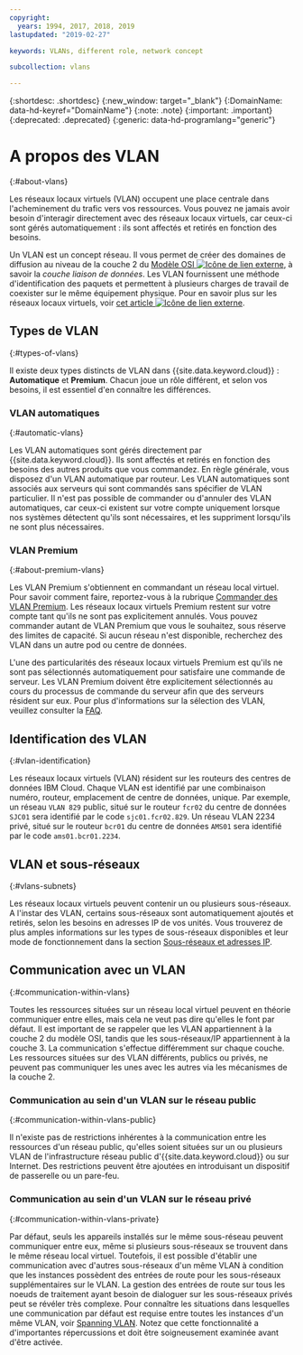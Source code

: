 ```yaml
---
copyright:
  years: 1994, 2017, 2018, 2019
lastupdated: "2019-02-27"

keywords: VLANs, different role, network concept

subcollection: vlans

---
```


{:shortdesc: .shortdesc}
{:new_window: target="_blank"}
{:DomainName: data-hd-keyref="DomainName"}
{:note: .note}
{:important: .important}
{:deprecated: .deprecated}
{:generic: data-hd-programlang="generic"}

# A propos des VLAN
{:#about-vlans}

Les réseaux locaux virtuels (VLAN) occupent une place centrale dans l'acheminement du trafic vers vos ressources. Vous pouvez ne jamais avoir besoin d'interagir directement avec des réseaux locaux virtuels, car ceux-ci sont gérés automatiquement : ils sont affectés et retirés en fonction des besoins. 

Un VLAN est un concept réseau. Il vous permet de créer des domaines de diffusion au niveau de la couche 2 du [Modèle OSI ![Icône de lien externe](../../icons/launch-glyph.svg "Icône de lien externe")](https://en.wikipedia.org/wiki/OSI_model), à savoir la _couche liaison de données_. Les VLAN fournissent une méthode d'identification des paquets et permettent à plusieurs charges de travail de coexister sur le même équipement physique. Pour en savoir plus sur les réseaux locaux virtuels, voir [cet article ![Icône de lien externe](../../icons/launch-glyph.svg "Icône de lien externe")](https://en.wikipedia.org/wiki/Virtual_LAN).

## Types de VLAN
{:#types-of-vlans}

Il existe deux types distincts de VLAN dans {{site.data.keyword.cloud}} : **Automatique** et **Premium**. Chacun joue un rôle différent, et selon vos besoins, il est essentiel d'en connaître les différences.

### VLAN automatiques
{:#automatic-vlans}

Les VLAN automatiques sont gérés directement par {{site.data.keyword.cloud}}. Ils sont affectés et retirés en fonction des besoins des autres produits que vous commandez. En règle générale, vous disposez d'un VLAN automatique par routeur. Les VLAN automatiques sont associés aux serveurs qui sont commandés sans spécifier de VLAN particulier. Il n'est pas possible de commander ou d'annuler des VLAN automatiques, car ceux-ci existent sur votre compte uniquement lorsque nos systèmes détectent qu'ils sont nécessaires, et les suppriment lorsqu'ils ne sont plus nécessaires.

### VLAN Premium
{:#about-premium-vlans}

Les VLAN Premium s'obtiennent en commandant un réseau local virtuel. Pour savoir comment faire, reportez-vous à la rubrique [Commander des VLAN Premium](/docs/infrastructure/vlans?topic=vlans-ordering-premium-vlans). Les réseaux locaux virtuels Premium restent sur votre compte tant qu'ils ne sont pas explicitement annulés. Vous pouvez commander autant de VLAN Premium que vous le souhaitez, sous réserve des limites de capacité. Si aucun réseau n'est disponible, recherchez des VLAN dans un autre pod ou centre de données.

L'une des particularités des réseaux locaux virtuels Premium est qu'ils ne sont pas sélectionnés automatiquement pour satisfaire une commande de serveur. Les VLAN Premium doivent être explicitement sélectionnés au cours du processus de commande du serveur afin que des serveurs résident sur eux. Pour plus d'informations sur la sélection des VLAN, veuillez consulter la [FAQ](/docs/infrastructure/vlans?topic=vlans-vlans-faqs#is-there-a-way-to-specify-which-vlan-i-want-to-use-for-my-device-when-i-order-it-).


## Identification des VLAN
{:#vlan-identification}

Les réseaux locaux virtuels (VLAN) résident sur les routeurs des centres de données IBM Cloud. Chaque VLAN est identifié par une combinaison numéro, routeur, emplacement de centre de données, unique. Par exemple, un réseau `VLAN 829` public, situé sur le routeur `fcr02` du centre de données `SJC01` sera identifié par le code `sjc01.fcr02.829`. Un réseau VLAN 2234 privé, situé sur le routeur `bcr01` du centre de données `AMS01` sera identifié par le code `ams01.bcr01.2234`.


## VLAN et sous-réseaux
{:#vlans-subnets}

Les réseaux locaux virtuels peuvent contenir un ou plusieurs sous-réseaux. A l'instar des VLAN, certains sous-réseaux sont automatiquement ajoutés et retirés, selon les besoins en adresses IP de vos unités. Vous trouverez de plus amples informations sur les types de sous-réseaux disponibles et leur mode de fonctionnement dans la section [Sous-réseaux et adresses IP](/docs/infrastructure/subnets?topic=subnets-getting-started-subnets-ips).


## Communication avec un VLAN
{:#communication-within-vlans}

Toutes les ressources situées sur un réseau local virtuel peuvent en théorie communiquer entre elles, mais cela ne veut pas dire qu'elles le font par défaut. Il est important de se rappeler que les VLAN appartiennent à la couche 2 du modèle OSI, tandis que les sous-réseaux/IP appartiennent à la couche 3. La communication s'effectue différemment sur chaque couche. Les ressources situées sur des VLAN différents, publics ou privés, ne peuvent pas communiquer les unes avec les autres via les mécanismes de la couche 2.

### Communication au sein d'un VLAN sur le réseau public
{:#communication-within-vlans-public}

Il n'existe pas de restrictions inhérentes à la communication entre les ressources d'un réseau public, qu'elles soient situées sur un ou plusieurs VLAN de l'infrastructure réseau public d'{{site.data.keyword.cloud}} ou sur Internet. Des restrictions peuvent être ajoutées en introduisant un dispositif de passerelle ou un pare-feu.

### Communication au sein d'un VLAN sur le réseau privé
{:#communication-within-vlans-private}

Par défaut, seuls les appareils installés sur le même sous-réseau peuvent communiquer entre eux, même si plusieurs sous-réseaux se trouvent dans le même réseau local virtuel. Toutefois, il est possible d'établir une communication avec d'autres sous-réseaux d'un même VLAN à condition que les instances possèdent des entrées de route pour les sous-réseaux supplémentaires sur le VLAN. La gestion des entrées de route sur tous les noeuds de traitement ayant besoin de dialoguer sur les sous-réseaux privés peut se révéler très complexe. Pour connaître les situations dans lesquelles une communication par défaut est requise entre toutes les instances d'un même VLAN, voir [Spanning VLAN](/docs/infrastructure/vlans?topic=vlans-vlan-spanning). Notez que cette fonctionnalité a d'importantes répercussions et doit être soigneusement examinée avant d'être activée.
